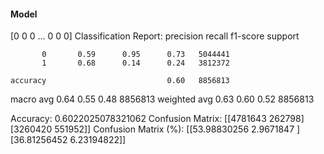 #### Model
[0 0 0 ... 0 0 0]
Classification Report:
              precision    recall  f1-score   support

           0       0.59      0.95      0.73   5044441
           1       0.68      0.14      0.24   3812372

    accuracy                           0.60   8856813
   macro avg       0.64      0.55      0.48   8856813
weighted avg       0.63      0.60      0.52   8856813

Accuracy: 0.6022025078321062
Confusion Matrix:
[[4781643  262798]
 [3260420  551952]]
Confusion Matrix (%):
[[53.98830256  2.9671847 ]
 [36.81256452  6.23194822]]
